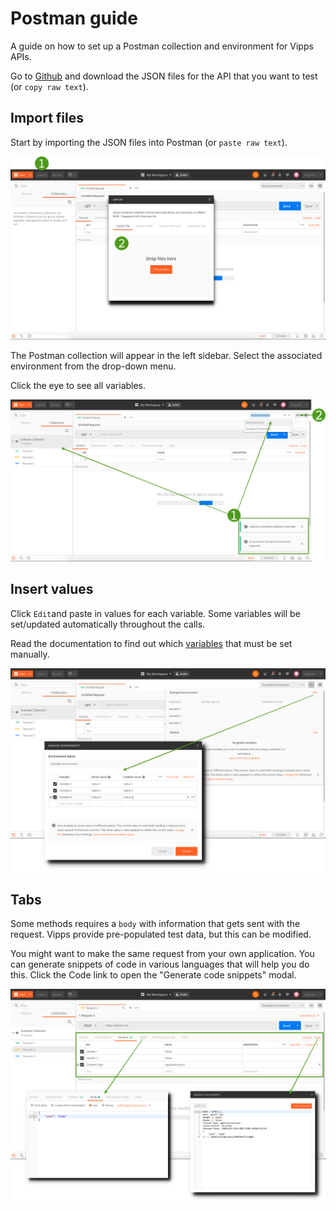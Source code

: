 # Postman guide

A guide on how to set up a Postman collection and environment for Vipps APIs.

Go to [Github](https://github.com/vippsas) and download the JSON files for the API that you want to test (or `copy raw text`).

## Import files

Start by importing the JSON files into Postman (or `paste raw text`).

![Vipps Developer Postman: Import](images/postman-import.png)

The Postman collection will appear in the left sidebar. 
Select the associated environment from the drop-down menu. 

Click the eye to see all variables. 

![Vipps Developer Postman: Imported](images/postman-imported.png)

## Insert values

Click `Edit`and paste in values for each variable. Some variables will be set/updated automatically throughout the calls. 

Read the documentation to find out which [variables](https://github.com/vippsas/vipps-developers/blob/master/vipps-developer-portal-getting-started.md#step-3) that must be set manually.

![Vipps Developer Postman: Values](images/postman-values.png)

## Tabs

Some methods requires a `body` with information that gets sent with the request. Vipps provide pre-populated test data, but this can be modified. 

You might want to make the same request from your own application. You can generate snippets of code in various languages that will help you do this. Click the Code link to open the "Generate code snippets" modal. 

![Vipps Developer Postman: Tabs](images/postman-tabs.png)




